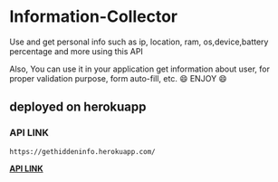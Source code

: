 # Information-Collector
Use and get personal info such as ip, location, ram, os,device,battery percentage and more using this API

Also, You can use it in your application get information about user, for proper validation purpose, form auto-fill, etc. :smile: ENJOY :smile:

## deployed on herokuapp

### API LINK
```shell
https://gethiddeninfo.herokuapp.com/
```
[**API LINK**](https://gethiddeninfo.herokuapp.com/)
